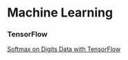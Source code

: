 # Machine Learning

### TensorFlow
[Softmax on Digits Data with TensorFlow](MLfolds/2017-06-05-Softmax-on-Digits-Data-with-TensorFlow) 
